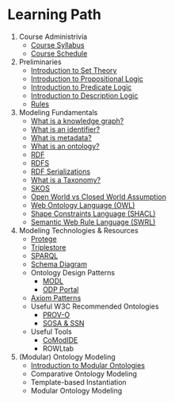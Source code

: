 # Learning Path
1. Course Administrivia
    * [Course Syllabus](../course-information/syllabus.md)
    * [Course Schedule](../course-information/course-schedule.md)
2. Preliminaries
    * [Introduction to Set Theory](https://github.com/KGConf/open-kg-curriculum/tree/master/curriculum/modules/Introduction_to_Set_Theory)
    * [Introduction to Propositional Logic](https://github.com/KGConf/open-kg-curriculum/tree/master/curriculum/modules/Propositional_Logic)
    * [Introduction to Predicate Logic](https://github.com/KGConf/open-kg-curriculum/tree/master/curriculum/modules/Predicate_Logic)
    * [Introduction to Description Logic](https://github.com/KGConf/open-kg-curriculum/tree/master/curriculum/modules/Description_Logic)
    * [Rules](https://github.com/KGConf/open-kg-curriculum/tree/master/curriculum/modules/Rules)
3. Modeling Fundamentals
    * [What is a knowledge graph?](https://github.com/KGConf/open-kg-curriculum/tree/master/curriculum/modules/What_is_a_Knowledge_Graph)
    * [What is an identifier?](https://github.com/KGConf/open-kg-curriculum/tree/master/curriculum/modules/What_is_an_Identifier)
    * [What is metadata?](https://github.com/KGConf/open-kg-curriculum/tree/master/curriculum/modules/What_is_Metadata)
    * [What is an ontology?](https://github.com/KGConf/open-kg-curriculum/tree/master/curriculum/modules/What_is_an_Ontology)
    * [RDF](https://github.com/KGConf/open-kg-curriculum/tree/master/curriculum/modules/RDF)
    * [RDFS](https://github.com/KGConf/open-kg-curriculum/tree/master/curriculum/modules/RDFS)
    * [RDF Serializations](https://github.com/KGConf/open-kg-curriculum/tree/master/curriculum/modules/RDF_Serializations)
    * [What is a Taxonomy?](https://github.com/KGConf/open-kg-curriculum/tree/master/curriculum/modules/What_is_a_Taxonomy)
    * [SKOS](https://github.com/KGConf/open-kg-curriculum/tree/master/curriculum/modules/SKOS)
    * [Open World vs Closed World Assumption](https://github.com/KGConf/open-kg-curriculum/tree/master/curriculum/modules/Open_World_Assumption_vs_Closed_World_Assumption)
    * [Web Ontology Language (OWL)](https://github.com/KGConf/open-kg-curriculum/tree/master/curriculum/modules/OWL)
    * [Shape Constraints Language (SHACL)](https://github.com/KGConf/open-kg-curriculum/tree/master/curriculum/modules/SHACL)
    * [Semantic Web Rule Language (SWRL)](https://github.com/KGConf/open-kg-curriculum/tree/master/curriculum/modules/SWRL)
4. Modeling Technologies & Resources
    * [Protege](https://github.com/KGConf/open-kg-curriculum/tree/master/curriculum/modules/Protege)
    * [Triplestore](https://github.com/KGConf/open-kg-curriculum/tree/master/curriculum/modules/Survey_of_Triplestores)
    * [SPARQL](https://github.com/KGConf/open-kg-curriculum/tree/master/curriculum/modules/SPARQL)
    * [Schema Diagram](https://github.com/KGConf/open-kg-curriculum/tree/master/curriculum/modules/Schema.org)
    * Ontology Design Patterns
        * [MODL](https://github.com/kastle-lab/modular-ontology-design-library/)
        * [ODP Portal](http://ontologydesignpatterns.org/wiki/Main_Page)
    * [Axiom Patterns](https://github.com/KGConf/open-kg-curriculum/tree/master/curriculum/modules/Manchester_Syntax)
    * Useful W3C Recommended Ontologies
        * [PROV-O](https://github.com/KGConf/open-kg-curriculum/tree/master/curriculum/modules/PROV-O)
        * [SOSA & SSN](https://github.com/KGConf/open-kg-curriculum/tree/master/curriculum/modules/SOSA_%26_SSN)
    * Useful Tools
        * [CoModIDE](https://comodide.com/)
        * ROWLtab
5. (Modular) Ontology Modeling
    * [Introduction to Modular Ontologies](https://github.com/KGConf/open-kg-curriculum/tree/master/curriculum/modules/Introduction_to_Modular_Ontologies)
    * Comparative Ontology Modeling
    * Template-based Instantiation
    * Modular Ontology Modeling
